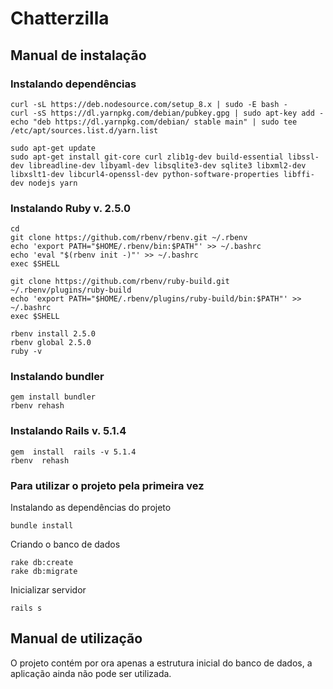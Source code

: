 # Chatterzilla

## Manual de instalação

### Instalando dependências

```
curl -sL https://deb.nodesource.com/setup_8.x | sudo -E bash -
curl -sS https://dl.yarnpkg.com/debian/pubkey.gpg | sudo apt-key add -
echo "deb https://dl.yarnpkg.com/debian/ stable main" | sudo tee /etc/apt/sources.list.d/yarn.list

sudo apt-get update
sudo apt-get install git-core curl zlib1g-dev build-essential libssl-dev libreadline-dev libyaml-dev libsqlite3-dev sqlite3 libxml2-dev libxslt1-dev libcurl4-openssl-dev python-software-properties libffi-dev nodejs yarn
```

### Instalando Ruby v. 2.5.0

```
cd
git clone https://github.com/rbenv/rbenv.git ~/.rbenv
echo 'export PATH="$HOME/.rbenv/bin:$PATH"' >> ~/.bashrc
echo 'eval "$(rbenv init -)"' >> ~/.bashrc
exec $SHELL

git clone https://github.com/rbenv/ruby-build.git ~/.rbenv/plugins/ruby-build
echo 'export PATH="$HOME/.rbenv/plugins/ruby-build/bin:$PATH"' >> ~/.bashrc
exec $SHELL

rbenv install 2.5.0
rbenv global 2.5.0
ruby -v
```

### Instalando bundler

```
gem install bundler
rbenv rehash
```

### Instalando Rails v. 5.1.4

```
gem  install  rails -v 5.1.4
rbenv  rehash
```

### Para utilizar o projeto pela primeira vez

Instalando as dependências do projeto

```
bundle install
```

Criando o banco de dados

```
rake db:create
rake db:migrate
```

Inicializar servidor

```
rails s
```

## Manual de utilização

O projeto contém por ora apenas a estrutura inicial do banco de dados, a aplicação ainda não pode ser utilizada.